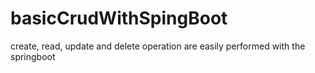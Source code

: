# basicCrudWithSpingBoot
create, read, update and delete operation are easily performed with the springboot 
